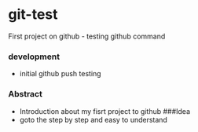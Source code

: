 # git-test
First project on github - testing github command


### development
- initial github push testing
### Abstract
- Introduction about my fisrt project to github
###Idea
- goto the step by step and easy to understand

